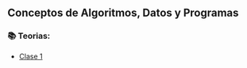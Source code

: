 ## Conceptos de Algoritmos, Datos y Programas 

### :books: Teorias:
* [Clase 1](Teorias/teoria_1.pdf)



